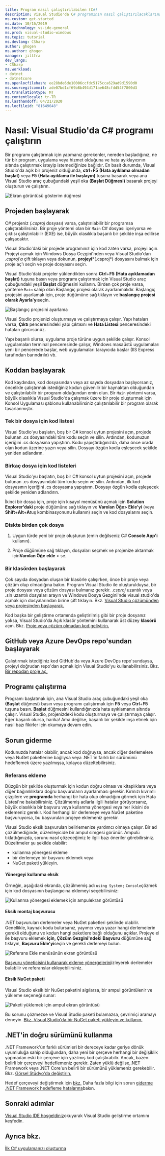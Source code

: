 ```yaml
---
title: Program nasıl çalıştırılabilen (C#)
description: Visual Studio'da C# programının nasıl çalıştırılacaklarına ilişkin başlangıç kılavuzu.
ms.custom: get-started
ms.date: 10/16/2019
ms.technology: vs-ide-general
ms.prod: visual-studio-windows
ms.topic: tutorial
ms.devlang: CSharp
author: ghogen
ms.author: ghogen
manager: jillfra
dev_langs:
- CSharp
ms.workload:
- dotnet
- dotnetcore
ms.openlocfilehash: ee28bde6de10006ccfdc5175cca629ad9d1590d0
ms.sourcegitcommit: ade07bd1cf69b8b494d171ae648cfdd54f7800d3
ms.translationtype: MT
ms.contentlocale: tr-TR
ms.lasthandoff: 04/21/2020
ms.locfileid: "81649648"
---
```

# <a name="how-to-run-a-c-program-in-visual-studio"></a>Nasıl: Visual Studio'da C# programı çalıştırın

Bir programı çalıştırmak için yapmanız gerekenler, nereden başladığınız, ne tür bir program, uygulama veya hizmet olduğuna ve hata ayıklayıcının altında çalıştırmak isteyip istemediğinize bağlıdır. En basit durumda, Visual Studio'da açık bir projeniz olduğunda, **ctrl**+**F5** **(Hata ayıklama olmadan başlat)** veya **F5** **(Hata ayıklama ile başlayın)** tuşuna basarak veya ana Visual Studio araç çubuğundaki yeşil oka **(Başlat Düğmesi)** basarak projeyi oluşturun ve çalıştırın.

![Ekran görüntüsü gösterim düğmesi](media/vs-start-button.png)

## <a name="starting-from-a-project"></a>Projeden başlayarak

C# projeniz *(.csproj* dosyası) varsa, çalıştırılabilir bir programsa çalıştırabilirsiniz. Bir proje yöntemi olan bir `Main` C# dosyası içeriyorsa ve çıktısı çalıştırılabilir (EXE) ise, büyük olasılıkla başarılı bir şekilde inşa edilirse çalışacaktır.

Visual Studio'daki bir projede programınız için kod zaten varsa, projeyi açın. Projeyi açmak için Windows Dosya Gezgini'nden veya Visual Studio'dan *.csproj'a* çift tıklayın veya dokunun, **projeyi***(.csproj*) dosyasını bulmak için proje aç'ı seçin ve proje dosyasını seçin.

Visual Studio'daki projeler yüklendikten sonra **Ctrl**+**F5** **(Hata ayıklamadan başlat)** tuşuna basın veya programı çalıştırmak için Visual Studio araç çubuğundaki yeşil **Başlat** düğmesini kullanın.  Birden çok proje varsa, yönteme `Main` sahip olan Başlangıç projesi olarak ayarlanmalıdır. Başlangıç projesini ayarlamak için, proje düğümüne sağ tıklayın ve **başlangıç projesi olarak Ayarla'yı**seçin.

![Başlangıç projesini ayarlama](media/set-as-startup-project.png)

Visual Studio projenizi oluşturmaya ve çalıştırmaya çalışır.  Yapı hataları varsa, **Çıktı** penceresindeki yapı çıktısını ve **Hata Listesi** penceresindeki hataları görürsünüz.

Yapı başarılı olursa, uygulama proje türüne uygun şekilde çalışır. Konsol uygulamaları terminal penceresinde çalışır, Windows masaüstü uygulamaları yeni bir pencerede başlar, web uygulamaları tarayıcıda başlar (IIS Express tarafından barındırılır) vb.

## <a name="starting-from-code"></a>Koddan başlayarak

Kod kaydından, kod dosyasından veya az sayıda dosyadan başlıyorsanız, öncelikle çalıştırmak istediğiniz kodun güvenilir bir kaynaktan olduğundan ve çalıştırılabilir bir program olduğundan emin olun. Bir `Main` yöntemi varsa, büyük olasılıkla Visual Studio'da çalışmak üzere bir proje oluşturmak için Konsol Uygulaması şablonu kullanabilirsiniz çalıştırılabilir bir program olarak tasarlanmıştır.

### <a name="code-listing-for-a-single-file"></a>Tek bir dosya için kod listesi

Visual Studio'yu başlatın, boş bir C# konsol uytun projesini açın, projede bulunan .cs dosyasındaki tüm kodu seçin ve silin. Ardından, kodunuzun içeriğini .cs dosyasına yapıştırın. Kodu yapıştırdığınızda, daha önce orada olan kodun üzerine yazın veya silin. Dosyayı özgün kodla eşleşecek şekilde yeniden adlandırın.

### <a name="code-listings-for-a-few-files"></a>Birkaç dosya için kod listeleri

Visual Studio'yu başlatın, boş bir C# konsol uytun projesini açın, projede bulunan .cs dosyasındaki tüm kodu seçin ve silin. Ardından, ilk kod dosyasının içeriğini .cs dosyasına yapıştırın. Dosyayı özgün kodla eşleşecek şekilde yeniden adlandırın. 

İkinci bir dosya için, proje için kısayol menüsünü açmak için **Solution Explorer'daki** proje düğümüne sağ tıklayın ve **Varolan Öğe> Ekle'yi** (veya **Shift**+**Alt**+**A**tuş kombinasyonunu kullanın) seçin ve kod dosyalarını seçin.

### <a name="multiple-files-on-disk"></a>Diskte birden çok dosya

1. Uygun türde yeni bir proje oluşturun (emin değilseniz C# **Console App'i** kullanın).

2. Proje düğümüne sağ tıklayın, dosyaları seçmek ve projenize aktarmak için**Varolan Öğe** **ekle** > se.  

### <a name="starting-from-a-folder"></a>Bir klasörden başlayarak

Çok sayıda dosyadan oluşan bir klasörle çalışırken, önce bir proje veya çözüm olup olmadığına bakın.  Program Visual Studio ile oluşturulduysa, bir proje dosyası veya çözüm dosyası bulmanız gerekir. *.csproj* uzantılı veya .sln uzantılı dosyaları arayın ve Windows Dosya Gezgini'nde visual studio'da açmak için dosyalarından birine çift tıklayın. Bkz. [Visual Studio çözümünden veya projesinden başlayarak.](#starting-from-a-project)

Kod başka bir geliştirme ortamında geliştirilmiş gibi bir proje dosyanız yoksa, Visual Studio'da Açık klasör yöntemini kullanarak üst düzey **klasörü** açın. Bkz. [Proje veya çözüm olmadan kod geliştirin.](../../ide/develop-code-in-visual-studio-without-projects-or-solutions.md)

## <a name="starting-from-a-github-or-azure-devops-repo"></a>GitHub veya Azure DevOps repo'sundan başlayarak

Çalıştırmak istediğiniz kod GitHub'da veya Azure DevOps repo'sundaysa, projeyi doğrudan repo'dan açmak için Visual Studio'yu kullanabilirsiniz. Bkz. [Bir repodan proje aç.](../tutorial-open-project-from-repo.md)

## <a name="run-the-program"></a>Programı çalıştırma

Programı başlatmak için, ana Visual Studio araç çubuğundaki yeşil oka **(Başlat** düğmesi) basın veya programı çalıştırmak için **F5** veya **Ctrl**+**F5** tuşuna basın. **Başlat** düğmesini kullandığınızda hata ayıklamanın altında çalışır.  Visual Studio, projenizdeki kodu oluşturmaya ve çalıştırmaya çalışır.  Eğer başarılı olursa, harika! Ama değilse, başarılı bir şekilde inşa etmek için nasıl bazı fikirler için okumaya devam edin.

## <a name="troubleshooting"></a>Sorun giderme

Kodunuzda hatalar olabilir, ancak kod doğruysa, ancak diğer derlemelere veya NuGet paketlerine bağlıysa veya .NET'in farklı bir sürümünü hedeflemek üzere yazılmışsa, kolayca düzeltebilirsiniz.

### <a name="add-references"></a>Referans ekleme

Düzgün bir şekilde oluşturmak için kodun doğru olması ve kitaplıklara veya diğer bağımlılıklara doğru başvuruların ayarlanması gerekir. Kırmızı kıvrımlı çizgilere ve **programda** herhangi bir hata olup olmadığını görmek için Hata Listesi'ne bakabilirsiniz. Çözülmemiş adlarla ilgili hatalar görüyorsanız, büyük olasılıkla bir başvuru veya kullanma yönergesi veya her ikisini de eklemeniz gerekir. Kod herhangi bir derlemeye veya NuGet paketine başvuruyorsa, bu başvuruları projeye eklemeniz gerekir.

Visual Studio eksik başvuruları belirlemenize yardımcı olmaya çalışır. Bir ad çözülmediğinde, düzenleyicide bir ampul simgesi görünür. Ampulü tıklattığınızda, sorunu nasıl çözeceğimiz le ilgili bazı öneriler görebilirsiniz. Düzeltmeler şu şekilde olabilir:

- kullanma yönergesi ekleme
- bir derlemeye bir başvuru eklemek veya
- NuGet paketi yükleyin.

#### <a name="missing-using-directive"></a>Yönergeyi kullanma eksik

Örneğin, aşağıdaki ekranda, çözülmemiş adı `using System;` `Console`çözmek için kod dosyasının başlangıcına eklemeyi seçebilirsiniz:

![Kullanma yönergesi eklemek için ampulekran görüntüsü](media/name-does-not-exist2.png)

#### <a name="missing-assembly-reference"></a>Eksik montaj başvurusu

.NET başvuruları derlemeler veya NuGet paketleri şeklinde olabilir. Genellikle, kaynak kodu bulursanız, yayımcı veya yazar hangi derlemelerin gerekli olduğunu ve kodun hangi paketlere bağlı olduğunu açıklar. Projeye el ile başvuru eklemek **için, Çözüm Gezgini'ndeki** **Başvuru** düğümüne sağ tıklayın, **Başvuru Ekle'yi**seçin ve gerekli derlemeyi bulun.

![Referans Ekle menüsünün ekran görüntüsü](media/add-reference.png)

[Başvuru yöneticisini kullanarak ekleme yönergelerini](../../ide/how-to-add-or-remove-references-by-using-the-reference-manager.md)izleyerek derlemeler bulabilir ve referanslar ekleyebilirsiniz.

#### <a name="missing-nuget-package"></a>Eksik NuGet paketi

Visual Studio eksik bir NuGet paketini algılarsa, bir ampul görüntülenir ve yükleme seçeneği sunar:

![Paketi yüklemek için ampul ekran görüntüsü](media/lightbulb-add-package.png)

Bu sorunu çözmezse ve Visual Studio paketi bulamazsa, çevrimiçi aramayı deneyin. [Bkz. Visual Studio'da bir NuGet paketi yükleyin ve kullanın.](/nuget/quickstart/install-and-use-a-package-in-visual-studio)

## <a name="use-the-right-version-of-net"></a>.NET'in doğru sürümünü kullanma

.NET Framework'ün farklı sürümleri bir dereceye kadar geriye dönük uyumluluğa sahip olduğundan, daha yeni bir çerçeve herhangi bir değişiklik yapmadan eski bir çerçeve için yazılmış kod çalıştırabilir. Ancak, bazen belirli bir çerçeveyi hedeflemeniz gerekir. Zaten yüklü değilse,.NET Framework veya .NET Core'un belirli bir sürümünü yüklemeniz gerekebilir. Bkz. [Görsel Stüdyo'da değiştirin.](../../install/modify-visual-studio.md)

Hedef çerçeveyi değiştirmek için [bkz.](../../ide/visual-studio-multi-targeting-overview.md#select-a-target-framework-version) Daha fazla bilgi için sorun [giderme .NET Framework hedefleme hatalarına](../../msbuild/troubleshooting-dotnet-framework-targeting-errors.md)bakın.

## <a name="next-steps"></a>Sonraki adımlar

[Visual Studio IDE hoşgeldiniz](../visual-studio-ide.md)okuyarak Visual Studio geliştirme ortamını keşfedin.

## <a name="see-also"></a>Ayrıca bkz.

[İlk C# uygulamanızı oluşturma](tutorial-console.md)
